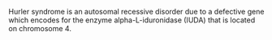 Hurler syndrome is an autosomal recessive disorder due to a defective gene which encodes for the enzyme alpha-L-iduronidase (IUDA) that is located on chromosome 4.